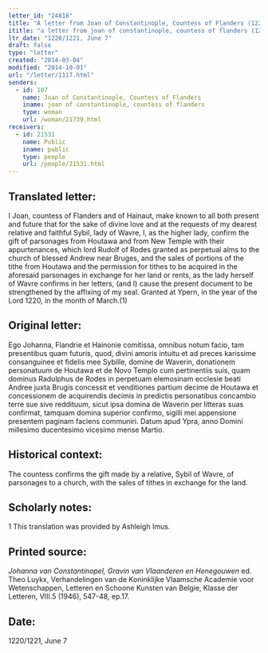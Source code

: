 ```yaml
---
letter_id: "24818"
title: "A letter from Joan of Constantinople, Countess of Flanders (1220/1221, June 7)"
ititle: "a letter from joan of constantinople, countess of flanders (1220/1221, june 7)"
ltr_date: "1220/1221, June 7"
draft: false
type: "letter"
created: "2014-03-04"
modified: "2014-10-01"
url: "/letter/1117.html"
senders:
  - id: 107
    name: Joan of Constantinople, Countess of Flanders
    iname: joan of constantinople, countess of flanders
    type: woman
    url: /woman/21739.html
receivers:
  - id: 21531
    name: Public
    iname: public
    type: people
    url: /people/21531.html
---
```

<h2> Translated letter:</h2>I Joan, countess of Flanders and of Hainaut, make known to all both present and future that for the sake of divine love and at the requests of my dearest relative and faithful Sybil, lady of Wavre, I, as the higher lady, confirm the gift of parsonages from Houtawa and from New Temple with their appurtenances, which lord Rudolf of Rodes granted as perpetual alms to the church of blessed Andrew near Bruges, and the sales of portions of the tithe from Houtawa and the permission for tithes to be acquired in the aforesaid parsonages in exchange for her land or rents, as the lady herself of Wavre confirms in her letters, (and I) cause the present document to be strengthened by the affixing of my seal.
	Granted at Ypern, in the year of the Lord 1220, in the month of March.(1)
<h2 class="mt-4"> Original letter:</h2>Ego Johanna, Flandrie et Hainonie comitissa, omnibus notum facio, tam presentibus quam futuris, quod, divini amoris intuitu et ad preces karissime consanguinee et fidelis mee Sybille, domine de Waverin, donationem personatuum de Houtawa et de Novo Templo cum pertinentiis suis, quam dominus Radulphus de Rodes in perpetuam elemosinam ecclesie beati Andree juxta Brugis concessit et venditiones partium decime de Houtawa et concessionem de acquirendis decimis in predictis personatibus concambio terre sue sive reddituum, sicut ipsa domina de Waverin per litteras suas confirmat, tamquam domina superior confirmo, sigilli mei appensione presentem paginam faciens communiri.
Datum apud Ypra, anno Domini millesimo ducentesimo vicesimo mense Martio.
<h2 class="mt-4"> Historical context:</h2>The countess confirms the gift made by a relative, Sybil of Wavre, of parsonages to a church, with the sales of tithes in exchange for the land.
<h2 class="mt-4"> Scholarly notes:</h2>1 This translation was provided by Ashleigh Imus.
<h2 class="mt-4"> Printed source:</h2><p><em>Johanna van Constantinopel, Gravin van Vlaanderen en Henegouwen</em> ed. Theo Luykx, Verhandelingen van de Koninklijke Vlaamsche Academie voor Wetenschappen, Letteren en Schoone Kunsten van Belgie, Klasse der Letteren, VIII.5 (1946), 547-48, ep.17.</p><h2 class="mt-4"> Date:</h2>1220/1221, June 7
